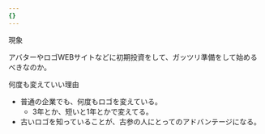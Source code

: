 ```yaml
---
{}
---
```

  

現象

アバターやロゴWEBサイトなどに初期投資をして、ガッツリ準備をして始めるべきなのか。

  

  

何度も変えていい理由

- 普通の企業でも、何度もロゴを変えている。
    - 3年とか、短いと1年とかで変えてる。
- 古いロゴを知っていることが、古参の人にとってのアドバンテージになる。